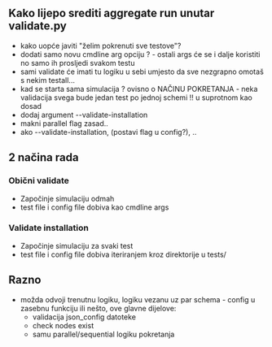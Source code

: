 ## Kako lijepo srediti aggregate run unutar validate.py
 - kako uopće javiti "želim pokrenuti sve testove"?
 - dodati samo novu cmdline arg opciju ? - ostali args će se i dalje koristiti no samo ih prosljedi svakom testu
 - sami validate će imati tu logiku u sebi umjesto da sve nezgrapno omotaš s nekim testall...
 - kad se starta sama simulacija ? ovisno o NAČINU POKRETANJA - neka validacija svega bude jedan test po jednoj schemi !! u suprotnom kao dosad
 - dodaj argument --validate-installation
 - makni parallel flag zasad..
 - ako --validate-installation, (postavi flag u config?), ..

## 2 načina rada
### Obični validate
 - Započinje simulaciju odmah
 - test file i config file dobiva kao cmdline args
### Validate installation
 - Započinje simulaciju za svaki test
 - test file i config file dobiva iteriranjem kroz direktorije u tests/


## Razno
 - možda odvoji trenutnu logiku, logiku vezanu uz par schema - config u zasebnu funkciju ili nešto, ove glavne dijelove:
   - validacija json_config datoteke
   - check nodes exist
   - samu parallel/sequential logiku pokretanja
